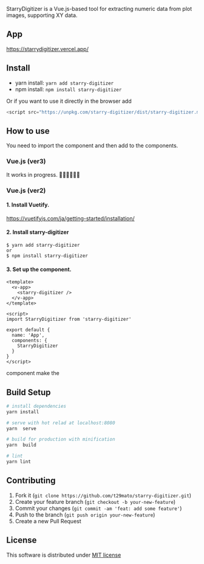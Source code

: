 StarryDigitizer is a Vue.js-based tool for extracting numeric data from plot images, supporting XY data.

## App
https://starrydigitizer.vercel.app/

## Install

- yarn install: `yarn add starry-digitizer`
- npm install: `npm install starry-digitizer`

Or if you want to use it directly in the browser add
``` js
<script src="https://unpkg.com/starry-digitizer/dist/starry-digitizer.min.js"></script>
```

## How to use
You need to import the component and then add to the components.

### Vue.js (ver3)
It works in progress. 👷‍♂️👷‍♂️👷‍♂️

### Vue.js (ver2)

#### 1. Install Vuetify.
https://vuetifyjs.com/ja/getting-started/installation/

#### 2. Install starry-digitizer
```
$ yarn add starry-digitizer
or
$ npm install starry-digitizer
```

#### 3. Set up the component.

``` vue
<template>
  <v-app>
    <starry-digitizer />
  </v-app>
</template>

<script>
import StarryDigitizer from 'starry-digitizer'

export default {
  name: 'App',
  components: {
    StarryDigitizer
  }
}
</script>
```
<v-app> component make the

## Build Setup

``` sh
# install dependencies
yarn install

# serve with hot relad at localhost:8080
yarn  serve

# build for production with minification
yarn  build

# lint
yarn lint
```

## Contributing
1. Fork it (`git clone https://github.com/t29mato/starry-digitizer.git`)
2. Create your feature branch (`git checkout -b your-new-feature`)
3. Commit your changes (`git commit -am 'feat: add some feature'`)
4. Push to the branch (`git push origin your-new-feature`)
5. Create a new Pull Request

## License
This software is distributed under [MIT license](https://raw.githubusercontent.com/t29mato/starry-digitizer/main/LICENSE.txt)
